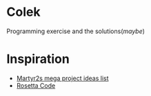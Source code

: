 # Colek

Programming exercise and the solutions(*maybe*)

# Inspiration

- [Martyr2s mega project ideas list](http://www.dreamincode.net/forums/topic/78802-martyr2s-mega-project-ideas-list/)
- [Rosetta Code](http://rosettacode.org/wiki/Rosetta_Code)